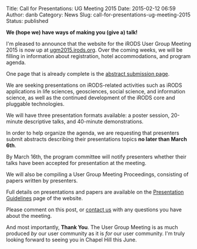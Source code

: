 Title: Call for Presentations: UG Meeting 2015
Date: 2015-02-12 06:59
Author: danb
Category: News
Slug: call-for-presentations-ug-meeting-2015
Status: published

**We (hope we) have ways of making you (give a) talk!**

I'm pleased to announce that the website for the iRODS User Group
Meeting 2015 is now up at
[ugm2015.irods.org](http://ugm2015.irods.org "iRODS User Group Meeting 2015").
Over the coming weeks, we will be filling in information about
registration, hotel accommodations, and program agenda.

One page that is already complete is the [abstract submission
page](http://irods.org/ugm2015/abstract-submission/ "Abstract Submission").  
<!--more-->  
We are seeking presentations on iRODS-related activities such as iRODS
applications in life sciences, geosciences, social science, and
information science, as well as the continued development of the iRODS
core and pluggable technologies.

We will have three presentation formats available: a poster session,
20-minute descriptive talks, and 40-minute demonstrations.

In order to help organize the agenda, we are requesting that presenters
submit abstracts describing their presentations topics **no later than
March 6th**.

By March 16th, the program committee will notify presenters whether
their talks have been accepted for presentation at the meeting.

We will also be compiling a User Group Meeting Proceedings, consisting
of papers written by presenters.

Full details on presentations and papers are available on the
[Presentation
Guidelines](http://irods.org/ugm2015/presentation-guidelines/) page of
the website.

Please comment on this post, or [contact
us](http://irods.org/ugm2015/contact/ "Contact") with any questions you
have about the meeting.

And most importantly, **Thank You**. The User Group Meeting is as much
produced *by* our user community as it is *for* our user community. I'm
truly looking forward to seeing you in Chapel Hill this June.
